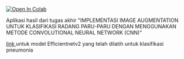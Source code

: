 <a target="_blank" href="https://colab.research.google.com/github/Daffa-Ri/tugas_akhir/blob/main/run_on_colab.ipynb">
  <img src="https://colab.research.google.com/assets/colab-badge.svg" alt="Open In Colab"/>
</a>

Aplikasi hasil dari tugas akhir "IMPLEMENTASI IMAGE AUGMENTATION UNTUK KLASIFIKASI RADANG PARU-PARU DENGAN MENGGUNAKAN METODE CONVOLUTIONAL NEURAL NETWORK (CNN)"


<a target="_blank" href="https://huggingface.co/Daffa-Ri/efficientnetV2_Pneumonia_Classification/tree/main">
link
</a> untuk model Efficientnetv2 yang telah dilatih untuk klasifikasi pneumonia 
